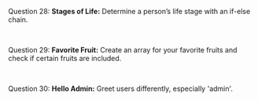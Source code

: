 <p>Question 28: <b>Stages of Life:</b> Determine a person’s life stage with an if-else chain.</p>
<br>
<p>Question 29: <b>Favorite Fruit:</b> Create an array for your favorite fruits and check if certain fruits are included.</p>
<br>
<p>Question 30: <b>Hello Admin:</b> Greet users differently, especially 'admin'.</p>
<br>
